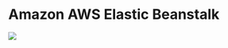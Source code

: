 # Amazon AWS Elastic Beanstalk  

<img src=https://github.com/RubensZimbres/Repo-2018/blob/master/AWS-ElasticBeanstalk/beanstalk22.JPG>  
  

